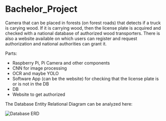# Bachelor_Project

Camera that can be placed in forests (on forest roads) that detects if a truck is carying wood. If it is carrying wood, then the license plate is acquired and checked with a national database of authorized wood transporters.
There is also a website available on which users can register and request authorization and national authorities can grant it.

Parts:
-	Raspberry Pi, Pi Camera and other components
-	CNN for image processing
-	OCR and maybe YOLO
-	Software App (can be the website) for checking that the license plate is or is not in the DB
-	DB
-	Website to get authorized

The Database Entity Relational Diagram can be analyzed here:

![Database ERD](https://github.com/user-attachments/assets/ba180177-815e-41b1-a1f3-927a0e811950)

